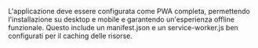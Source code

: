 L'applicazione deve essere configurata come PWA completa, permettendo l'installazione su desktop e mobile e garantendo un'esperienza offline funzionale. Questo include un manifest.json e un service-worker.js ben configurati per il caching delle risorse.
